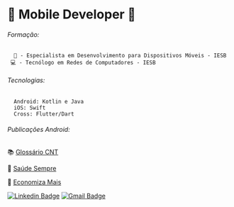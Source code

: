 # 📱 Mobile Developer 📱

###### Formação:
      📱 - Especialista em Desenvolvimento para Dispositivos Móveis - IESB 
     💻 - Tecnólogo em Redes de Computadores - IESB

###### Tecnologias:
      Android: Kotlin e Java
      iOS: Swift
      Cross: Flutter/Dart 
      
###### Publicações Android:
   📚 [Glossário CNT](https://play.google.com/store/apps/details?id=br.org.cnt.glossario_cnt)
   
   💊 [Saúde Sempre](https://play.google.com/store/apps/details?id=com.saude_sempre)
   
   🛒 [Economiza Mais](https://play.google.com/store/apps/details?id=br.com.economizamais_app)
   
   
   [![Linkedin Badge](https://img.shields.io/badge/-LinkedIn-blue?style=for-the-badge&logo=Linkedin&logoColor=white&link=https:https://www.linkedin.com/in/danilonogueirateixeira/)](https://www.linkedin.com/in/danilonogueirateixeira/)
[![Gmail Badge](https://img.shields.io/badge/-Gmail-c14438?style=for-the-badge&logo=Gmail&logoColor=white&link=mailto:danilonogueirateixeira@gmail.com)](mailto:danilonogueirateixeira@gmail.com)





<!--
**danilonogueirateixeira/danilonogueirateixeira** is a ✨ _special_ ✨ repository because its `README.md` (this file) appears on your GitHub profile.

Here are some ideas to get you started:

- 🔭 I’m currently working on Flutter
- 🌱 I’m currently learning ...
- 👯 I’m looking to collaborate on ...
- 🤔 I’m looking for help with ...
- 💬 Ask me about ...
- 📫 How to reach me: ...
- 😄 Pronouns: ...
- ⚡ Fun fact: ...
  
